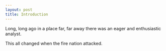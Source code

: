 ```yaml
---
layout: post
title: Introduction
---
```

Long, long ago in a place far, far away there was an eager and enthusiastic analyst.

This all changed when the fire nation attacked.
